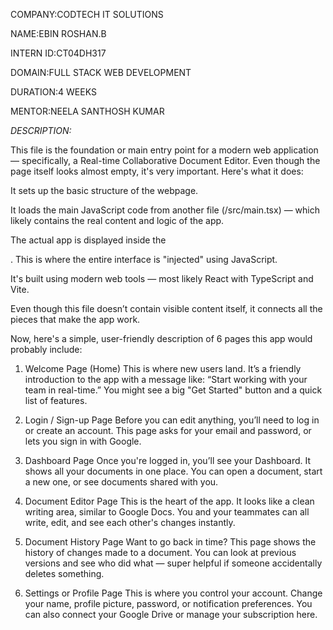 COMPANY:CODTECH IT SOLUTIONS

NAME:EBIN ROSHAN.B

INTERN ID:CT04DH317

DOMAIN:FULL STACK WEB DEVELOPMENT

DURATION:4 WEEKS

MENTOR:NEELA SANTHOSH KUMAR

*DESCRIPTION:*

This file is the foundation or main entry point for a modern web application — specifically, a Real-time Collaborative Document Editor. Even though the page itself looks almost empty, it's very important. Here's what it does:

It sets up the basic structure of the webpage.

It loads the main JavaScript code from another file (/src/main.tsx) — which likely contains the real content and logic of the app.

The actual app is displayed inside the <div id="root"></div>. This is where the entire interface is "injected" using JavaScript.

It's built using modern web tools — most likely React with TypeScript and Vite.

Even though this file doesn’t contain visible content itself, it connects all the pieces that make the app work.

Now, here's a simple, user-friendly description of 6 pages this app would probably include:

1. Welcome Page (Home)
This is where new users land. It’s a friendly introduction to the app with a message like:
“Start working with your team in real-time.”
You might see a big "Get Started" button and a quick list of features.

2. Login / Sign-up Page
Before you can edit anything, you’ll need to log in or create an account. This page asks for your email and password, or lets you sign in with Google.

3. Dashboard Page
Once you're logged in, you’ll see your Dashboard. It shows all your documents in one place. You can open a document, start a new one, or see documents shared with you.

4. Document Editor Page
This is the heart of the app. It looks like a clean writing area, similar to Google Docs. You and your teammates can all write, edit, and see each other's changes instantly.

5. Document History Page
Want to go back in time? This page shows the history of changes made to a document. You can look at previous versions and see who did what — super helpful if someone accidentally deletes something.

6. Settings or Profile Page
This is where you control your account. Change your name, profile picture, password, or notification preferences. You can also connect your Google Drive or manage your subscription here.
